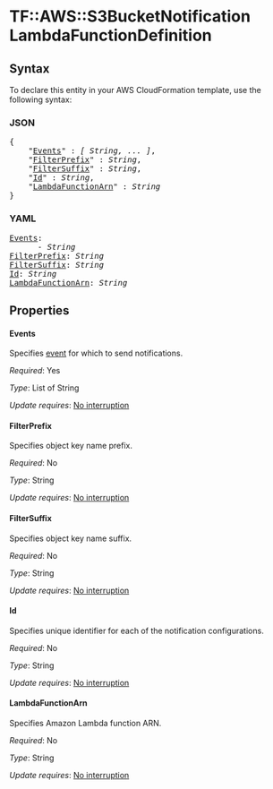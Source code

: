 # TF::AWS::S3BucketNotification LambdaFunctionDefinition

## Syntax

To declare this entity in your AWS CloudFormation template, use the following syntax:

### JSON

<pre>
{
    "<a href="#events" title="Events">Events</a>" : <i>[ String, ... ]</i>,
    "<a href="#filterprefix" title="FilterPrefix">FilterPrefix</a>" : <i>String</i>,
    "<a href="#filtersuffix" title="FilterSuffix">FilterSuffix</a>" : <i>String</i>,
    "<a href="#id" title="Id">Id</a>" : <i>String</i>,
    "<a href="#lambdafunctionarn" title="LambdaFunctionArn">LambdaFunctionArn</a>" : <i>String</i>
}
</pre>

### YAML

<pre>
<a href="#events" title="Events">Events</a>: <i>
      - String</i>
<a href="#filterprefix" title="FilterPrefix">FilterPrefix</a>: <i>String</i>
<a href="#filtersuffix" title="FilterSuffix">FilterSuffix</a>: <i>String</i>
<a href="#id" title="Id">Id</a>: <i>String</i>
<a href="#lambdafunctionarn" title="LambdaFunctionArn">LambdaFunctionArn</a>: <i>String</i>
</pre>

## Properties

#### Events

Specifies [event](http://docs.aws.amazon.com/AmazonS3/latest/dev/NotificationHowTo.html#notification-how-to-event-types-and-destinations) for which to send notifications.

_Required_: Yes

_Type_: List of String

_Update requires_: [No interruption](https://docs.aws.amazon.com/AWSCloudFormation/latest/UserGuide/using-cfn-updating-stacks-update-behaviors.html#update-no-interrupt)

#### FilterPrefix

Specifies object key name prefix.

_Required_: No

_Type_: String

_Update requires_: [No interruption](https://docs.aws.amazon.com/AWSCloudFormation/latest/UserGuide/using-cfn-updating-stacks-update-behaviors.html#update-no-interrupt)

#### FilterSuffix

Specifies object key name suffix.

_Required_: No

_Type_: String

_Update requires_: [No interruption](https://docs.aws.amazon.com/AWSCloudFormation/latest/UserGuide/using-cfn-updating-stacks-update-behaviors.html#update-no-interrupt)

#### Id

Specifies unique identifier for each of the notification configurations.

_Required_: No

_Type_: String

_Update requires_: [No interruption](https://docs.aws.amazon.com/AWSCloudFormation/latest/UserGuide/using-cfn-updating-stacks-update-behaviors.html#update-no-interrupt)

#### LambdaFunctionArn

Specifies Amazon Lambda function ARN.

_Required_: No

_Type_: String

_Update requires_: [No interruption](https://docs.aws.amazon.com/AWSCloudFormation/latest/UserGuide/using-cfn-updating-stacks-update-behaviors.html#update-no-interrupt)

